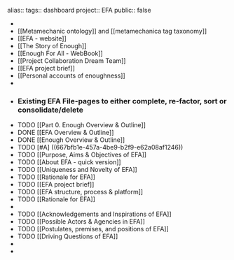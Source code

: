 alias::
tags:: dashboard
project:: EFA
public:: false

-
- [[Metamechanic ontology]] and [[metamechanica tag taxonomy]]
- [[EFA - website]]
- [[The Story of Enough]]
- [[Enough For All - WebBook]]
- [[Project Collaboration Dream Team]]
- [[EFA project brief]]
- [[Personal accounts of enoughness]]
-
- ### Existing EFA File-pages to either complete, re-factor, sort or consolidate/delete
- TODO [[Part 0. Enough Overview & Outline]]
- DONE [[EFA Overview & Outline]]
- DONE [[Enough Overview & Outline]]
- TODO [#A] ((667bfb1e-457a-4be9-b2f9-e62a08af1246))
- TODO [[Purpose, Aims & Objectives of EFA]]
- TODO [[About EFA - quick version]]
- TODO [[Uniqueness and Novelty of EFA]]
- TODO [[Rationale for EFA]]
- TODO [[EFA project brief]]
- TODO [[EFA structure, process & platform]]
- TODO [[Rationale for EFA]]
-
- TODO [[Acknowledgements and Inspirations of EFA]]
- TODO [[Possible Actors & Agencies in EFA]]
- TODO [[Postulates, premises, and positions of EFA]]
- TODO [[Driving Questions of EFA]]
-
-